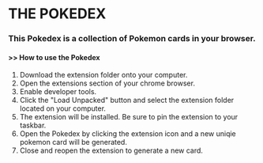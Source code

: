 # THE POKEDEX

### This Pokedex is a collection of Pokemon cards in your browser.

#### >> How to use the Pokedex

1. Download the extension folder onto your computer.
2. Open the extensions section of your chrome browser.
3. Enable developer tools.
4. Click the "Load Unpacked" button and select the extension folder located on your computer.
5. The extension will be installed. Be sure to pin the extension to your taskbar.
6. Open the Pokedex by clicking the extension icon and a new uniqie pokemon card will be generated.
7. Close and reopen the extension to generate a new card.
